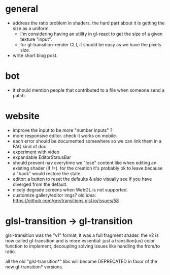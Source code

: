 # general

- address the ratio problem in shaders. the hard part about it is getting the size as a uniform.
  - I'm considering having an utility in gl-react to get the size of a given texture "input".
  - for gl-transition-render CLI, it should be easy as we have the pixels size.
- write short blog post.

# bot

- it should mention people that contributed to a file when someone send a patch.

# website

- improve the input to be more "number inputs" ?
- more responsive editor. check it works on mobile.
- each error should be documented somewhere so we can link them in a FAQ kind of doc.
- experiment with video
- expandable EditorStatusBar
- should prevent nav everytime we "lose" content like when editing an existing shader (if !=). for the creation it's probably ok to leave because a "back" would restore the state.
- editor: a button to reset the defaults & also visually see if you have diverged from the default.
- nicely degrade screens when WebGL is not supported.
- customize gallery/editor imgs? old idea: https://github.com/gre/transitions.glsl.io/issues/58

# glsl-transition -> gl-transition

glsl-transition was the "v1" format, it was a full fragment shader. the v2 is now called gl-transition and is more essential: just a transition(uv) color function to implement, decoupling solving issues like handling the from/to ratio.

all the old "glsl-transition*" libs will become DEPRECATED in favor of the new gl-transition* versions.
